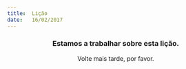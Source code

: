 ```yaml
---
title:  Lição
date:   16/02/2017
---
```


### <center>Estamos a trabalhar sobre esta lição.</center>
<center>Volte mais tarde, por favor.</center>